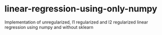 # linear-regression-using-only-numpy
Implementation of unregularized, l1 regularized and l2 regularized linear regression using numpy and without sklearn
